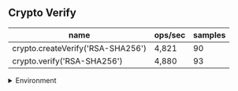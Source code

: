 ## Crypto Verify

|name|ops/sec|samples|
|-|-|-|
|crypto.createVerify('RSA-SHA256')|4,821|90|
|crypto.verify('RSA-SHA256')|4,880|93|


<details>
<summary>Environment</summary>

* __Machine:__ linux x64 | 2 vCPUs | 6.8GB Mem
* __Run:__ Tue Oct 10 2023 20:39:02 GMT+0000 (Coordinated Universal Time)
</details>

<!--
{"environment":{"platform":"linux","arch":"x64","cpus":2,"totalMemory":6.759757995605469},"benchmarks":"[{\"timeStamp\":1696970337519,\"currentTarget\":{\"0\":{\"name\":\"crypto.createVerify('RSA-SHA256')\",\"options\":{\"async\":false,\"defer\":false,\"delay\":0.005,\"initCount\":1,\"maxTime\":5,\"minSamples\":5,\"minTime\":0.05},\"async\":false,\"defer\":false,\"delay\":0.005,\"initCount\":1,\"maxTime\":5,\"minSamples\":5,\"minTime\":0.05,\"id\":1,\"stats\":{\"moe\":6.828845509164449e-7,\"rme\":0.32924694376970665,\"sem\":3.4841048516145146e-7,\"deviation\":0.000003305312081383454,\"mean\":0.00020740801512013175,\"sample\":[0.0002146099487179487,0.00021438729487179486,0.00021569416239316237,0.00021956475213675216,0.00021491380341880342,0.00021484115384615385,0.00021762677272727272,0.00020786334710743803,0.0002087055123966942,0.0002076042510288066,0.00020579145679012345,0.00021212944444444444,0.0002074495144032922,0.00020792393032786885,0.00020568290163934424,0.0002086632868852459,0.00020616323770491804,0.00020678579098360657,0.00021127891803278688,0.00020723199999999998,0.00020674382448979592,0.00020456051836734696,0.00020521399591836735,0.00020914183265306123,0.00020919530204081634,0.00020938265306122446,0.0002046486775510204,0.00020632912244897958,0.0002063234081632653,0.00020746424897959183,0.00020562053469387755,0.00020742016734693876,0.0002085565142857143,0.00021032144897959183,0.00020610666530612243,0.0002083536530612245,0.0002041947918367347,0.0002065585142857143,0.00020568298775510202,0.0002058078857142857,0.000204149893877551,0.00020424867346938776,0.00020844467346938775,0.00020901407755102042,0.00020563074285714285,0.0002047837836734694,0.00020585155918367346,0.00020861202448979593,0.00020589278367346938,0.00020621932653061225,0.00020568380408163265,0.0002135189387755102,0.00020606215510204082,0.00020584871020408162,0.00020899164897959183,0.00020437498775510205,0.0002101009224489796,0.00020605317959183672,0.00020589891020408163,0.00020535447755102042,0.00020610664489795918,0.0002063233551020408,0.000206240506122449,0.00020483697959183673,0.00020752935102040816,0.00020566137959183675,0.0002076358693877551,0.00020450884897959182,0.00020639477551020408,0.00020769708979591838,0.00021101837551020409,0.00020630091020408162,0.00020540100408163265,0.00020587101224489796,0.0002058363306122449,0.0002041228530612245,0.00020642155691056913,0.00020361219512195122,0.0002091703455284553,0.00020702806097560976,0.00020393983739837396,0.00020398861788617888,0.0002046951260162602,0.0002045491869918699,0.0002040963455284553,0.00020363821138211382,0.00021373296341463413,0.00020329349593495934,0.0002040650406504065,0.0002057315910931174],\"variance\":1.092508795533942e-11},\"times\":{\"cycle\":0.05122977973467254,\"elapsed\":5.413,\"period\":0.00020740801512013175,\"timeStamp\":1696970332106},\"running\":false,\"count\":247,\"cycles\":4,\"hz\":4821.414444474554},\"1\":{\"name\":\"crypto.verify('RSA-SHA256')\",\"options\":{\"async\":false,\"defer\":false,\"delay\":0.005,\"initCount\":1,\"maxTime\":5,\"minSamples\":5,\"minTime\":0.05},\"async\":false,\"defer\":false,\"delay\":0.005,\"initCount\":1,\"maxTime\":5,\"minSamples\":5,\"minTime\":0.05,\"id\":2,\"stats\":{\"moe\":6.057960355606752e-7,\"rme\":0.29560682151327555,\"sem\":3.0907960997993636e-7,\"deviation\":0.0000029806558159904187,\"mean\":0.00020493303654478396,\"sample\":[0.0002084713692946058,0.00020745578512396695,0.00020957728099173554,0.00020667437603305786,0.00020693099173553717,0.00020825000413223142,0.00020521270081967215,0.00020663115163934424,0.00020812255327868853,0.00020701804098360654,0.00020735533606557378,0.00020704263114754097,0.00020419879838709678,0.0002087217983870968,0.00020374113306451612,0.00021058148790322582,0.00020415081451612903,0.00020476331451612905,0.00020392541129032258,0.0002045125120967742,0.0002038818629032258,0.0002043068629032258,0.00020501976612903225,0.00020380685887096773,0.00020347742741935485,0.0002040750080645161,0.00020428831451612902,0.00020598670967741936,0.00020525122177419356,0.00020758792741935484,0.00020352258467741936,0.00020720969758064516,0.00020456895967741937,0.00020327541129032257,0.0002029556491935484,0.00020272379435483872,0.0002025774193548387,0.0002027116935483871,0.0002027633064516129,0.00021249802419354838,0.00020263669758064515,0.00020322822983870968,0.00020352016532258066,0.0002029746008064516,0.00020309597177419354,0.00021452706451612904,0.00020307702016129033,0.00020335524596774192,0.00020393750403225808,0.00020358871370967742,0.00020358669758064517,0.0002025907258064516,0.00020334839112903224,0.0002028181491935484,0.0002026975806451613,0.00020270766129032257,0.00020281129435483871,0.00020378670161290324,0.00020290483870967743,0.00020268911290322581,0.00020288225806451614,0.00020605444758064516,0.00020432742741935484,0.00020283790322580647,0.00020297298387096774,0.00020284193548387094,0.0002024366935483871,0.00020319556451612903,0.0002029697620967742,0.00020307419758064518,0.00020410121774193547,0.00020291532661290322,0.00020332943951612904,0.00020297943951612903,0.00020760808467741934,0.00020262056451612903,0.00021230568548387098,0.0002170040927419355,0.00020395766532258064,0.00020258508467741937,0.00020302621370967743,0.00021404037096774193,0.00020596453225806452,0.00021114156854838708,0.000203183875,0.00020291854838709678,0.0002035189556451613,0.00020625525806451612,0.00020295766532258067,0.00020397137903225806,0.00020313871370967744,0.0002027121008064516,0.00020323508467741933],\"variance\":8.884309093397508e-12},\"times\":{\"cycle\":0.050823393063106424,\"elapsed\":5.388,\"period\":0.00020493303654478396,\"timeStamp\":1696970337530},\"running\":false,\"count\":248,\"cycles\":4,\"hz\":4879.642720667296},\"options\":{},\"events\":{\"start\":[null],\"cycle\":[null,null],\"complete\":[null,null]},\"length\":2,\"running\":false},\"type\":\"cycle\",\"target\":{\"name\":\"crypto.createVerify('RSA-SHA256')\",\"options\":{\"async\":false,\"defer\":false,\"delay\":0.005,\"initCount\":1,\"maxTime\":5,\"minSamples\":5,\"minTime\":0.05},\"async\":false,\"defer\":false,\"delay\":0.005,\"initCount\":1,\"maxTime\":5,\"minSamples\":5,\"minTime\":0.05,\"id\":1,\"stats\":{\"moe\":6.828845509164449e-7,\"rme\":0.32924694376970665,\"sem\":3.4841048516145146e-7,\"deviation\":0.000003305312081383454,\"mean\":0.00020740801512013175,\"sample\":[0.0002146099487179487,0.00021438729487179486,0.00021569416239316237,0.00021956475213675216,0.00021491380341880342,0.00021484115384615385,0.00021762677272727272,0.00020786334710743803,0.0002087055123966942,0.0002076042510288066,0.00020579145679012345,0.00021212944444444444,0.0002074495144032922,0.00020792393032786885,0.00020568290163934424,0.0002086632868852459,0.00020616323770491804,0.00020678579098360657,0.00021127891803278688,0.00020723199999999998,0.00020674382448979592,0.00020456051836734696,0.00020521399591836735,0.00020914183265306123,0.00020919530204081634,0.00020938265306122446,0.0002046486775510204,0.00020632912244897958,0.0002063234081632653,0.00020746424897959183,0.00020562053469387755,0.00020742016734693876,0.0002085565142857143,0.00021032144897959183,0.00020610666530612243,0.0002083536530612245,0.0002041947918367347,0.0002065585142857143,0.00020568298775510202,0.0002058078857142857,0.000204149893877551,0.00020424867346938776,0.00020844467346938775,0.00020901407755102042,0.00020563074285714285,0.0002047837836734694,0.00020585155918367346,0.00020861202448979593,0.00020589278367346938,0.00020621932653061225,0.00020568380408163265,0.0002135189387755102,0.00020606215510204082,0.00020584871020408162,0.00020899164897959183,0.00020437498775510205,0.0002101009224489796,0.00020605317959183672,0.00020589891020408163,0.00020535447755102042,0.00020610664489795918,0.0002063233551020408,0.000206240506122449,0.00020483697959183673,0.00020752935102040816,0.00020566137959183675,0.0002076358693877551,0.00020450884897959182,0.00020639477551020408,0.00020769708979591838,0.00021101837551020409,0.00020630091020408162,0.00020540100408163265,0.00020587101224489796,0.0002058363306122449,0.0002041228530612245,0.00020642155691056913,0.00020361219512195122,0.0002091703455284553,0.00020702806097560976,0.00020393983739837396,0.00020398861788617888,0.0002046951260162602,0.0002045491869918699,0.0002040963455284553,0.00020363821138211382,0.00021373296341463413,0.00020329349593495934,0.0002040650406504065,0.0002057315910931174],\"variance\":1.092508795533942e-11},\"times\":{\"cycle\":0.05122977973467254,\"elapsed\":5.413,\"period\":0.00020740801512013175,\"timeStamp\":1696970332106},\"running\":false,\"count\":247,\"cycles\":4,\"hz\":4821.414444474554},\"aborted\":false},{\"timeStamp\":1696970342918,\"currentTarget\":{\"0\":{\"name\":\"crypto.createVerify('RSA-SHA256')\",\"options\":{\"async\":false,\"defer\":false,\"delay\":0.005,\"initCount\":1,\"maxTime\":5,\"minSamples\":5,\"minTime\":0.05},\"async\":false,\"defer\":false,\"delay\":0.005,\"initCount\":1,\"maxTime\":5,\"minSamples\":5,\"minTime\":0.05,\"id\":1,\"stats\":{\"moe\":6.828845509164449e-7,\"rme\":0.32924694376970665,\"sem\":3.4841048516145146e-7,\"deviation\":0.000003305312081383454,\"mean\":0.00020740801512013175,\"sample\":[0.0002146099487179487,0.00021438729487179486,0.00021569416239316237,0.00021956475213675216,0.00021491380341880342,0.00021484115384615385,0.00021762677272727272,0.00020786334710743803,0.0002087055123966942,0.0002076042510288066,0.00020579145679012345,0.00021212944444444444,0.0002074495144032922,0.00020792393032786885,0.00020568290163934424,0.0002086632868852459,0.00020616323770491804,0.00020678579098360657,0.00021127891803278688,0.00020723199999999998,0.00020674382448979592,0.00020456051836734696,0.00020521399591836735,0.00020914183265306123,0.00020919530204081634,0.00020938265306122446,0.0002046486775510204,0.00020632912244897958,0.0002063234081632653,0.00020746424897959183,0.00020562053469387755,0.00020742016734693876,0.0002085565142857143,0.00021032144897959183,0.00020610666530612243,0.0002083536530612245,0.0002041947918367347,0.0002065585142857143,0.00020568298775510202,0.0002058078857142857,0.000204149893877551,0.00020424867346938776,0.00020844467346938775,0.00020901407755102042,0.00020563074285714285,0.0002047837836734694,0.00020585155918367346,0.00020861202448979593,0.00020589278367346938,0.00020621932653061225,0.00020568380408163265,0.0002135189387755102,0.00020606215510204082,0.00020584871020408162,0.00020899164897959183,0.00020437498775510205,0.0002101009224489796,0.00020605317959183672,0.00020589891020408163,0.00020535447755102042,0.00020610664489795918,0.0002063233551020408,0.000206240506122449,0.00020483697959183673,0.00020752935102040816,0.00020566137959183675,0.0002076358693877551,0.00020450884897959182,0.00020639477551020408,0.00020769708979591838,0.00021101837551020409,0.00020630091020408162,0.00020540100408163265,0.00020587101224489796,0.0002058363306122449,0.0002041228530612245,0.00020642155691056913,0.00020361219512195122,0.0002091703455284553,0.00020702806097560976,0.00020393983739837396,0.00020398861788617888,0.0002046951260162602,0.0002045491869918699,0.0002040963455284553,0.00020363821138211382,0.00021373296341463413,0.00020329349593495934,0.0002040650406504065,0.0002057315910931174],\"variance\":1.092508795533942e-11},\"times\":{\"cycle\":0.05122977973467254,\"elapsed\":5.413,\"period\":0.00020740801512013175,\"timeStamp\":1696970332106},\"running\":false,\"count\":247,\"cycles\":4,\"hz\":4821.414444474554},\"1\":{\"name\":\"crypto.verify('RSA-SHA256')\",\"options\":{\"async\":false,\"defer\":false,\"delay\":0.005,\"initCount\":1,\"maxTime\":5,\"minSamples\":5,\"minTime\":0.05},\"async\":false,\"defer\":false,\"delay\":0.005,\"initCount\":1,\"maxTime\":5,\"minSamples\":5,\"minTime\":0.05,\"id\":2,\"stats\":{\"moe\":6.057960355606752e-7,\"rme\":0.29560682151327555,\"sem\":3.0907960997993636e-7,\"deviation\":0.0000029806558159904187,\"mean\":0.00020493303654478396,\"sample\":[0.0002084713692946058,0.00020745578512396695,0.00020957728099173554,0.00020667437603305786,0.00020693099173553717,0.00020825000413223142,0.00020521270081967215,0.00020663115163934424,0.00020812255327868853,0.00020701804098360654,0.00020735533606557378,0.00020704263114754097,0.00020419879838709678,0.0002087217983870968,0.00020374113306451612,0.00021058148790322582,0.00020415081451612903,0.00020476331451612905,0.00020392541129032258,0.0002045125120967742,0.0002038818629032258,0.0002043068629032258,0.00020501976612903225,0.00020380685887096773,0.00020347742741935485,0.0002040750080645161,0.00020428831451612902,0.00020598670967741936,0.00020525122177419356,0.00020758792741935484,0.00020352258467741936,0.00020720969758064516,0.00020456895967741937,0.00020327541129032257,0.0002029556491935484,0.00020272379435483872,0.0002025774193548387,0.0002027116935483871,0.0002027633064516129,0.00021249802419354838,0.00020263669758064515,0.00020322822983870968,0.00020352016532258066,0.0002029746008064516,0.00020309597177419354,0.00021452706451612904,0.00020307702016129033,0.00020335524596774192,0.00020393750403225808,0.00020358871370967742,0.00020358669758064517,0.0002025907258064516,0.00020334839112903224,0.0002028181491935484,0.0002026975806451613,0.00020270766129032257,0.00020281129435483871,0.00020378670161290324,0.00020290483870967743,0.00020268911290322581,0.00020288225806451614,0.00020605444758064516,0.00020432742741935484,0.00020283790322580647,0.00020297298387096774,0.00020284193548387094,0.0002024366935483871,0.00020319556451612903,0.0002029697620967742,0.00020307419758064518,0.00020410121774193547,0.00020291532661290322,0.00020332943951612904,0.00020297943951612903,0.00020760808467741934,0.00020262056451612903,0.00021230568548387098,0.0002170040927419355,0.00020395766532258064,0.00020258508467741937,0.00020302621370967743,0.00021404037096774193,0.00020596453225806452,0.00021114156854838708,0.000203183875,0.00020291854838709678,0.0002035189556451613,0.00020625525806451612,0.00020295766532258067,0.00020397137903225806,0.00020313871370967744,0.0002027121008064516,0.00020323508467741933],\"variance\":8.884309093397508e-12},\"times\":{\"cycle\":0.050823393063106424,\"elapsed\":5.388,\"period\":0.00020493303654478396,\"timeStamp\":1696970337530},\"running\":false,\"count\":248,\"cycles\":4,\"hz\":4879.642720667296},\"options\":{},\"events\":{\"start\":[null],\"cycle\":[null,null],\"complete\":[null,null]},\"length\":2,\"running\":false},\"type\":\"cycle\",\"target\":{\"name\":\"crypto.verify('RSA-SHA256')\",\"options\":{\"async\":false,\"defer\":false,\"delay\":0.005,\"initCount\":1,\"maxTime\":5,\"minSamples\":5,\"minTime\":0.05},\"async\":false,\"defer\":false,\"delay\":0.005,\"initCount\":1,\"maxTime\":5,\"minSamples\":5,\"minTime\":0.05,\"id\":2,\"stats\":{\"moe\":6.057960355606752e-7,\"rme\":0.29560682151327555,\"sem\":3.0907960997993636e-7,\"deviation\":0.0000029806558159904187,\"mean\":0.00020493303654478396,\"sample\":[0.0002084713692946058,0.00020745578512396695,0.00020957728099173554,0.00020667437603305786,0.00020693099173553717,0.00020825000413223142,0.00020521270081967215,0.00020663115163934424,0.00020812255327868853,0.00020701804098360654,0.00020735533606557378,0.00020704263114754097,0.00020419879838709678,0.0002087217983870968,0.00020374113306451612,0.00021058148790322582,0.00020415081451612903,0.00020476331451612905,0.00020392541129032258,0.0002045125120967742,0.0002038818629032258,0.0002043068629032258,0.00020501976612903225,0.00020380685887096773,0.00020347742741935485,0.0002040750080645161,0.00020428831451612902,0.00020598670967741936,0.00020525122177419356,0.00020758792741935484,0.00020352258467741936,0.00020720969758064516,0.00020456895967741937,0.00020327541129032257,0.0002029556491935484,0.00020272379435483872,0.0002025774193548387,0.0002027116935483871,0.0002027633064516129,0.00021249802419354838,0.00020263669758064515,0.00020322822983870968,0.00020352016532258066,0.0002029746008064516,0.00020309597177419354,0.00021452706451612904,0.00020307702016129033,0.00020335524596774192,0.00020393750403225808,0.00020358871370967742,0.00020358669758064517,0.0002025907258064516,0.00020334839112903224,0.0002028181491935484,0.0002026975806451613,0.00020270766129032257,0.00020281129435483871,0.00020378670161290324,0.00020290483870967743,0.00020268911290322581,0.00020288225806451614,0.00020605444758064516,0.00020432742741935484,0.00020283790322580647,0.00020297298387096774,0.00020284193548387094,0.0002024366935483871,0.00020319556451612903,0.0002029697620967742,0.00020307419758064518,0.00020410121774193547,0.00020291532661290322,0.00020332943951612904,0.00020297943951612903,0.00020760808467741934,0.00020262056451612903,0.00021230568548387098,0.0002170040927419355,0.00020395766532258064,0.00020258508467741937,0.00020302621370967743,0.00021404037096774193,0.00020596453225806452,0.00021114156854838708,0.000203183875,0.00020291854838709678,0.0002035189556451613,0.00020625525806451612,0.00020295766532258067,0.00020397137903225806,0.00020313871370967744,0.0002027121008064516,0.00020323508467741933],\"variance\":8.884309093397508e-12},\"times\":{\"cycle\":0.050823393063106424,\"elapsed\":5.388,\"period\":0.00020493303654478396,\"timeStamp\":1696970337530},\"running\":false,\"count\":248,\"cycles\":4,\"hz\":4879.642720667296},\"aborted\":false}]"}-->
